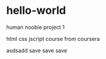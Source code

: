 # hello-world

human noobie project 1

html css jscript course from coursera

asdsadd save save save
